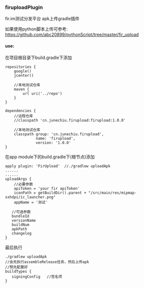 ### firuploadPlugin

fir.im测试分发平台 apk上传gradle插件

如果使用python脚本上传可参考:
https://github.com/abc20899/pythonScript/tree/master/fir_upload

#### use:

在项目根目录下build.gradle下添加

```
repositories {
    google()
    jcenter()

    //本地测试仓库
    maven {
        url uri('../repo')
    }
}

dependencies {
	//远程仓库
	//classpath 'cn.junechiu.firupload:firupload:1.0.0'
	
	//本地测试仓库
	classpath group: 'cn.junechiu.firupload',
	          name: 'firupload',
	          version: '1.0.0'
}
```

在app module下的build.gradle下(根节点)添加

```
apply plugin: 'FirUpload'  //./gradlew uploadApk
......
......
uploadArgs {
    //必要参数
    apiToken = 'your fir apiToken'
    iconPath = getBuildDir().parent + "/src/main/res/mipmap-xxhdpi/ic_launcher.png"
    appName = '测试'
    
   //可选参数
   bundleId
   versionName
   buildNum
   apkPath
   changelog
}
```
最后执行

```
./gradlew uploadApk
//会先执行assembleRelease任务，然后上传apk
//预先配置好
buildTypes {
   signingConfig   //签名项
}
```

